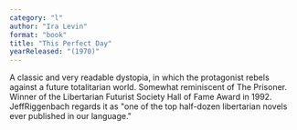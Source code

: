 ```yaml
---
category: "l"
author: "Ira Levin"
format: "book"
title: "This Perfect Day"
yearReleased: "(1970)"
---
```

A classic and very readable dystopia, in which the protagonist rebels against a future totalitarian world. Somewhat reminiscent of The Prisoner. Winner of the Libertarian Futurist Society Hall of Fame Award in 1992. JeffRiggenbach regards it as "one of the top half-dozen libertarian novels ever published in our language."
 